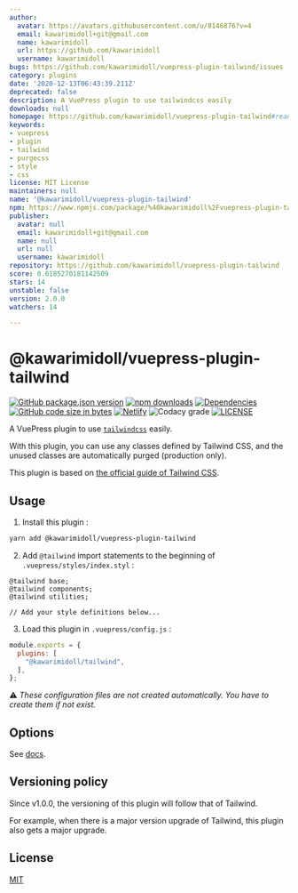 ```yaml
---
author:
  avatar: https://avatars.githubusercontent.com/u/8146876?v=4
  email: kawarimidoll+git@gmail.com
  name: kawarimidoll
  url: https://github.com/kawarimidoll
  username: kawarimidoll
bugs: https://github.com/kawarimidoll/vuepress-plugin-tailwind/issues
category: plugins
date: '2020-12-13T06:43:39.211Z'
deprecated: false
description: A VuePress plugin to use tailwindcss easily
downloads: null
homepage: https://github.com/kawarimidoll/vuepress-plugin-tailwind#readme
keywords:
- vuepress
- plugin
- tailwind
- purgecss
- style
- css
license: MIT License
maintainers: null
name: '@kawarimidoll/vuepress-plugin-tailwind'
npm: https://www.npmjs.com/package/%40kawarimidoll%2Fvuepress-plugin-tailwind
publisher:
  avatar: null
  email: kawarimidoll+git@gmail.com
  name: null
  url: null
  username: kawarimidoll
repository: https://github.com/kawarimidoll/vuepress-plugin-tailwind
score: 0.6185270181142509
stars: 14
unstable: false
version: 2.0.0
watchers: 14

---
```


# @kawarimidoll/vuepress-plugin-tailwind

[![GitHub package.json version](https://img.shields.io/github/package-json/v/kawarimidoll/vuepress-plugin-tailwind?logo=github&style=for-the-badge)](https://github.com/kawarimidoll/vuepress-plugin-tailwind/blob/master/package.json)
[![npm downloads](https://img.shields.io/npm/dt/@kawarimidoll/vuepress-plugin-tailwind?logo=npm&style=for-the-badge)](https://www.npmjs.com/package/@kawarimidoll/vuepress-plugin-tailwind)
[![Dependencies](https://img.shields.io/david/kawarimidoll/vuepress-plugin-tailwind?color=blue&logo=dependabot&style=for-the-badge)](https://github.com/kawarimidoll/vuepress-plugin-tailwind/pulls?q=dependabot)
[![GitHub code size in bytes](https://img.shields.io/github/languages/code-size/kawarimidoll/vuepress-plugin-tailwind?logo=javascript&style=for-the-badge)](https://github.com/kawarimidoll/vuepress-plugin-tailwind/blob/master/index.js)
[![Netlify](https://img.shields.io/netlify/c3151153-507a-4a8d-921e-890e9906fcdd?color=blue&logo=netlify&style=for-the-badge)](https://vuepress-plugin-tailwind.netlify.app/)
![Codacy grade](https://img.shields.io/codacy/grade/dedb2c0e04a5448aac17f630343d8733?logo=codacy&style=for-the-badge)
[![LICENSE](https://img.shields.io/github/license/kawarimidoll/vuepress-plugin-tailwind?style=for-the-badge)](https://github.com/kawarimidoll/vuepress-plugin-tailwind/blob/master/LICENSE)

A VuePress plugin to use [`tailwindcss`](https://github.com/tailwindcss/tailwindcss) easily.

With this plugin, you can use any classes defined by Tailwind CSS, and the unused classes are automatically purged (production only).

This plugin is based on [the official guide of Tailwind CSS](https://tailwindcss.com/docs/controlling-file-size/#removing-unused-css).

## Usage

1.  Install this plugin :

```sh
yarn add @kawarimidoll/vuepress-plugin-tailwind
```

2.  Add `@tailwind` import statements to the beginning of `.vuepress/styles/index.styl` :

```styl
@tailwind base;
@tailwind components;
@tailwind utilities;

// Add your style definitions below...
```

3.  Load this plugin in `.vuepress/config.js` :

```js
module.exports = {
  plugins: [
    "@kawarimidoll/tailwind",
  ],
};
```

:warning:
_These configuration files are not created automatically. You have to create them if not exist._

## Options

See [docs](https://vuepress-plugin-tailwind.netlify.app).

## Versioning policy

Since v1.0.0, the versioning of this plugin will follow that of Tailwind.

For example, when there is a major version upgrade of Tailwind, this plugin also gets a major upgrade.

## License

[MIT](https://github.com/kawarimidoll/vuepress-plugin-tailwind/blob/master/LICENSE)
